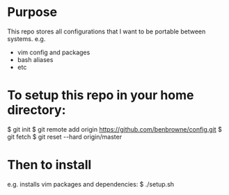 # Purpose
This repo stores all configurations that I want to be portable between systems. e.g.
- vim config and packages
- bash aliases
- etc

# To setup this repo in your home directory:
$ git init
$ git remote add origin https://github.com/benbrowne/config.git
$ git fetch
$ git reset --hard origin/master

# Then to install
e.g. installs vim packages and dependencies:
$ ./setup.sh
